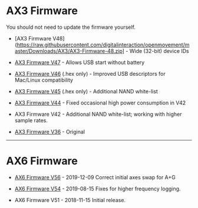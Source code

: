 # AX3 Firmware

You should not need to update the firmware yourself.

<!--
* [AX3 Firmware V50 WinUSB/Generic](https://raw.githubusercontent.com/digitalinteraction/openmovement/master/Downloads/AX3/AX3-Firmware-50-winusb-generic.zip] -
Experimental alternative generic (and WinUSB) interface support.
-->

* [AX3 Firmware V48](https://raw.githubusercontent.com/digitalinteraction/openmovement/master/Downloads/AX3/AX3-Firmware-48.zip] - Wide (32-bit) device IDs

* [AX3 Firmware V47](https://raw.githubusercontent.com/digitalinteraction/openmovement/master/Downloads/AX3/AX3-Firmware-47.zip) - Allows USB start without battery

* [AX3 Firmware V46](https://raw.githubusercontent.com/digitalinteraction/openmovement/master/Downloads/AX3/CWA17_46.hex) (.hex only) - Improved USB descriptors for Mac/Linux compatibility

* [AX3 Firmware V45](https://raw.githubusercontent.com/digitalinteraction/openmovement/master/Downloads/AX3/CWA17_45.hex) (.hex only) - Additional NAND white-list

* [AX3 Firmware V44](https://raw.githubusercontent.com/digitalinteraction/openmovement/master/Downloads/AX3/AX3-1.7-Firmware-44.zip) - Fixed occasional high power consumption in V42

* AX3 Firmware V42 - Additional NAND white-list; working with higher sample rates.

* [AX3 Firmware V36](https://raw.githubusercontent.com/digitalinteraction/openmovement/master/Downloads/AX3/AX3-1.7-Firmware-36.zip) - Original

---

# AX6 Firmware

* [AX6 Firmware V56](https://raw.githubusercontent.com/digitalinteraction/openmovement/master/Downloads/AX3/AX6-6.4-Firmware-56.zip) - 2019-12-09 Correct initial axes swap for A+G <!-- (V54/55: 1024x 6-axis samples, V<=53: 128x 6-axis samples) -->

<!-- V55 Internal: Charge termination timeout -->

* [AX6 Firmware V54](https://raw.githubusercontent.com/digitalinteraction/openmovement/master/Downloads/AX3/AX6-6.4-Firmware-54.zip) - 2019-08-15 Fixes for higher frequency logging.

* AX6 Firmware V51 - 2018-11-15 Initial release.

<!--
V51 Internal: Fix for timestamp offset
V50 Internal: Delay start bug
V49 Internal: Long device ID
V48 Internal: Gyro stream sample and corrected range bits
V47 Internal: Accel only.
-->

